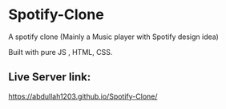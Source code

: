 # Spotify-Clone
A spotify clone (Mainly a Music player with Spotify design idea)

Built with pure JS , HTML, CSS. 
## Live Server link: 
https://abdullah1203.github.io/Spotify-Clone/
